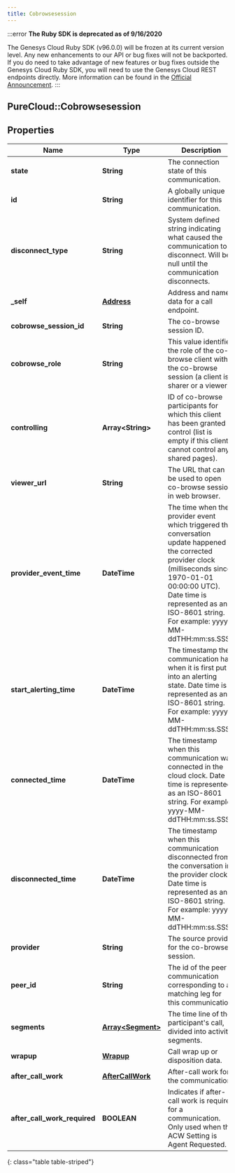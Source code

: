 ```yaml
---
title: Cobrowsesession
---
```


:::error
**The Ruby SDK is deprecated as of 9/16/2020**

The Genesys Cloud Ruby SDK (v96.0.0) will be frozen at its current version level. Any new enhancements to our API or bug fixes will not be backported. If you do need to take advantage of new features or bug fixes outside the Genesys Cloud Ruby SDK, you will need to use the Genesys Cloud REST endpoints directly. More information can be found in the [Official Announcement](https://developer.mypurecloud.com/forum/t/announcement-genesys-cloud-ruby-sdk-end-of-life/8850).
:::


## PureCloud::Cobrowsesession

## Properties

|Name | Type | Description | Notes|
|------------ | ------------- | ------------- | -------------|
| **state** | **String** | The connection state of this communication. | [optional] |
| **id** | **String** | A globally unique identifier for this communication. | [optional] |
| **disconnect_type** | **String** | System defined string indicating what caused the communication to disconnect. Will be null until the communication disconnects. | [optional] |
| **_self** | [**Address**](Address.html) | Address and name data for a call endpoint. | [optional] |
| **cobrowse_session_id** | **String** | The co-browse session ID. | [optional] |
| **cobrowse_role** | **String** | This value identifies the role of the co-browse client within the co-browse session (a client is a sharer or a viewer). | [optional] |
| **controlling** | **Array&lt;String&gt;** | ID of co-browse participants for which this client has been granted control (list is empty if this client cannot control any shared pages). | [optional] |
| **viewer_url** | **String** | The URL that can be used to open co-browse session in web browser. | [optional] |
| **provider_event_time** | **DateTime** | The time when the provider event which triggered this conversation update happened in the corrected provider clock (milliseconds since 1970-01-01 00:00:00 UTC). Date time is represented as an ISO-8601 string. For example: yyyy-MM-ddTHH:mm:ss.SSSZ | [optional] |
| **start_alerting_time** | **DateTime** | The timestamp the communication has when it is first put into an alerting state. Date time is represented as an ISO-8601 string. For example: yyyy-MM-ddTHH:mm:ss.SSSZ | [optional] |
| **connected_time** | **DateTime** | The timestamp when this communication was connected in the cloud clock. Date time is represented as an ISO-8601 string. For example: yyyy-MM-ddTHH:mm:ss.SSSZ | [optional] |
| **disconnected_time** | **DateTime** | The timestamp when this communication disconnected from the conversation in the provider clock. Date time is represented as an ISO-8601 string. For example: yyyy-MM-ddTHH:mm:ss.SSSZ | [optional] |
| **provider** | **String** | The source provider for the co-browse session. | [optional] |
| **peer_id** | **String** | The id of the peer communication corresponding to a matching leg for this communication. | [optional] |
| **segments** | [**Array&lt;Segment&gt;**](Segment.html) | The time line of the participant&#39;s call, divided into activity segments. | [optional] |
| **wrapup** | [**Wrapup**](Wrapup.html) | Call wrap up or disposition data. | [optional] |
| **after_call_work** | [**AfterCallWork**](AfterCallWork.html) | After-call work for the communication. | [optional] |
| **after_call_work_required** | **BOOLEAN** | Indicates if after-call work is required for a communication. Only used when the ACW Setting is Agent Requested. | [optional] |
{: class="table table-striped"}


